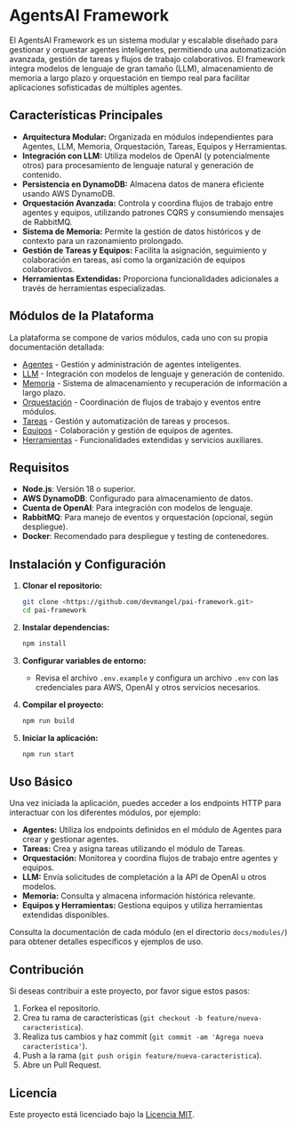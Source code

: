 # AgentsAI Framework

El AgentsAI Framework es un sistema modular y escalable diseñado para gestionar y orquestar agentes inteligentes, permitiendo una automatización avanzada, gestión de tareas y flujos de trabajo colaborativos. El framework integra modelos de lenguaje de gran tamaño (LLM), almacenamiento de memoria a largo plazo y orquestación en tiempo real para facilitar aplicaciones sofisticadas de múltiples agentes.

## Características Principales

- **Arquitectura Modular:** Organizada en módulos independientes para Agentes, LLM, Memoria, Orquestación, Tareas, Equipos y Herramientas.
- **Integración con LLM:** Utiliza modelos de OpenAI (y potencialmente otros) para procesamiento de lenguaje natural y generación de contenido.
- **Persistencia en DynamoDB:** Almacena datos de manera eficiente usando AWS DynamoDB.
- **Orquestación Avanzada:** Controla y coordina flujos de trabajo entre agentes y equipos, utilizando patrones CQRS y consumiendo mensajes de RabbitMQ.
- **Sistema de Memoria:** Permite la gestión de datos históricos y de contexto para un razonamiento prolongado.
- **Gestión de Tareas y Equipos:** Facilita la asignación, seguimiento y colaboración en tareas, así como la organización de equipos colaborativos.
- **Herramientas Extendidas:** Proporciona funcionalidades adicionales a través de herramientas especializadas.

## Módulos de la Plataforma

La plataforma se compone de varios módulos, cada uno con su propia documentación detallada:

- [Agentes](docs/modules/agents.md) - Gestión y administración de agentes inteligentes.
- [LLM](docs/modules/llm.md) - Integración con modelos de lenguaje y generación de contenido.
- [Memoria](docs/modules/memory.md) - Sistema de almacenamiento y recuperación de información a largo plazo.
- [Orquestación](docs/modules/orchestration.md) - Coordinación de flujos de trabajo y eventos entre módulos.
- [Tareas](docs/modules/tasks.md) - Gestión y automatización de tareas y procesos.
- [Equipos](docs/modules/teams.md) - Colaboración y gestión de equipos de agentes.
- [Herramientas](docs/modules/tools.md) - Funcionalidades extendidas y servicios auxiliares.

## Requisitos

- **Node.js**: Versión 18 o superior.
- **AWS DynamoDB**: Configurado para almacenamiento de datos.
- **Cuenta de OpenAI**: Para integración con modelos de lenguaje.
- **RabbitMQ**: Para manejo de eventos y orquestación (opcional, según despliegue).
- **Docker**: Recomendado para despliegue y testing de contenedores.

## Instalación y Configuración

1. **Clonar el repositorio:**
   ```bash
   git clone <https://github.com/devmangel/pai-framework.git>
   cd pai-framework
   ```

2. **Instalar dependencias:**
   ```bash
   npm install
   ```

3. **Configurar variables de entorno:**
   - Revisa el archivo `.env.example` y configura un archivo `.env` con las credenciales para AWS, OpenAI y otros servicios necesarios.

4. **Compilar el proyecto:**
   ```bash
   npm run build
   ```

5. **Iniciar la aplicación:**
   ```bash
   npm run start
   ```

## Uso Básico

Una vez iniciada la aplicación, puedes acceder a los endpoints HTTP para interactuar con los diferentes módulos, por ejemplo:

- **Agentes:** Utiliza los endpoints definidos en el módulo de Agentes para crear y gestionar agentes.
- **Tareas:** Crea y asigna tareas utilizando el módulo de Tareas.
- **Orquestación:** Monitorea y coordina flujos de trabajo entre agentes y equipos.
- **LLM:** Envía solicitudes de completación a la API de OpenAI u otros modelos.
- **Memoria:** Consulta y almacena información histórica relevante.
- **Equipos y Herramientas:** Gestiona equipos y utiliza herramientas extendidas disponibles.

Consulta la documentación de cada módulo (en el directorio `docs/modules/`) para obtener detalles específicos y ejemplos de uso.

## Contribución

Si deseas contribuir a este proyecto, por favor sigue estos pasos:
1. Forkea el repositorio.
2. Crea tu rama de características (`git checkout -b feature/nueva-caracteristica`).
3. Realiza tus cambios y haz commit (`git commit -am 'Agrega nueva característica'`).
4. Push a la rama (`git push origin feature/nueva-caracteristica`).
5. Abre un Pull Request.

## Licencia

Este proyecto está licenciado bajo la [Licencia MIT](LICENSE).
